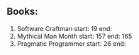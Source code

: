 ## Books:
1. Software Craftman start: 19 end: 
1. Mythical Man Month start: 157 end: 165
1. Pragmatic Programmer start: 26 end:
